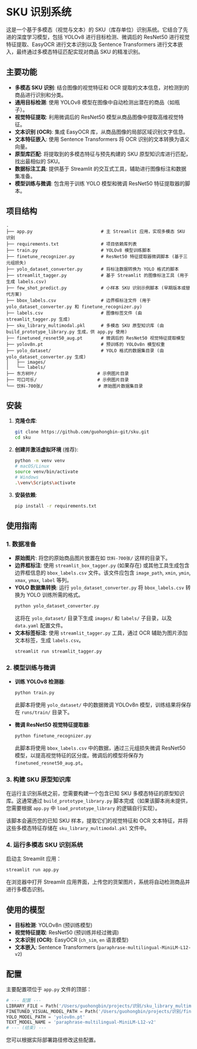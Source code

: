 # SKU 识别系统

这是一个基于多模态（视觉与文本）的 SKU（库存单位）识别系统。它结合了先进的深度学习模型，包括 YOLOv8 进行目标检测、微调后的 ResNet50 进行视觉特征提取、EasyOCR 进行文本识别以及 Sentence Transformers 进行文本嵌入，最终通过多模态特征匹配实现对商品 SKU 的精准识别。

## 主要功能

*   **多模态 SKU 识别**: 结合图像的视觉特征和 OCR 提取的文本信息，对检测到的商品进行识别和分类。
*   **通用目标检测**: 使用 YOLOv8 模型在图像中自动检测出潜在的商品（如瓶子）。
*   **视觉特征提取**: 利用微调后的 ResNet50 模型从商品图像中提取高维视觉特征。
*   **文本识别 (OCR)**: 集成 EasyOCR 库，从商品图像的局部区域识别文字信息。
*   **文本特征嵌入**: 使用 Sentence Transformers 将 OCR 识别的文本转换为语义向量。
*   **原型库匹配**: 将提取到的多模态特征与预先构建的 SKU 原型知识库进行匹配，找出最相似的 SKU。
*   **数据标注工具**: 提供基于 Streamlit 的交互式工具，辅助进行图像标注和数据集准备。
*   **模型训练与微调**: 包含用于训练 YOLO 模型和微调 ResNet50 特征提取器的脚本。

## 项目结构

```
.
├── app.py                          # 主 Streamlit 应用，实现多模态 SKU 识别
├── requirements.txt                # 项目依赖库列表
├── train.py                        # YOLOv8 模型训练脚本
├── finetune_recognizer.py          # ResNet50 特征提取器微调脚本 (基于三元组损失)
├── yolo_dataset_converter.py       # 将标注数据转换为 YOLO 格式的脚本
├── streamlit_tagger.py             # 基于 Streamlit 的图像标注工具 (用于生成 labels.csv)
├── few_shot_predict.py             # 小样本 SKU 识别示例脚本 (早期版本或替代方案)
├── bbox_labels.csv                 # 边界框标注文件 (用于 yolo_dataset_converter.py 和 finetune_recognizer.py)
├── labels.csv                      # 图像标签文件 (由 streamlit_tagger.py 生成)
├── sku_library_multimodal.pkl      # 多模态 SKU 原型知识库 (由 build_prototype_library.py 生成，供 app.py 使用)
├── finetuned_resnet50_aug.pt       # 微调后的 ResNet50 视觉特征提取模型
├── yolov8n.pt                      # 预训练的 YOLOv8n 模型权重
├── yolo_dataset/                   # YOLO 格式的数据集目录 (由 yolo_dataset_converter.py 生成)
│   ├── images/
│   └── labels/
├── 东方树叶/                       # 示例图片目录
├── 可口可乐/                       # 示例图片目录
└── 饮料-700张/                     # 原始图片数据集目录
```

## 安装

1.  **克隆仓库**:
    ```bash
    git clone https://github.com/guohongbin-git/sku.git
    cd sku
    ```

2.  **创建并激活虚拟环境** (推荐):
    ```bash
    python -m venv venv
    # macOS/Linux
    source venv/bin/activate
    # Windows
    .\venv\Scripts\activate
    ```

3.  **安装依赖**:
    ```bash
    pip install -r requirements.txt
    ```

## 使用指南

### 1. 数据准备

*   **原始图片**: 将您的原始商品图片放置在如 `饮料-700张/` 这样的目录下。
*   **边界框标注**: 使用 `streamlit_box_tagger.py` (如果存在) 或其他工具生成包含边界框信息的 `bbox_labels.csv` 文件。该文件应包含 `image_path`, `xmin`, `ymin`, `xmax`, `ymax`, `label` 等列。
*   **YOLO 数据集转换**: 运行 `yolo_dataset_converter.py` 将 `bbox_labels.csv` 转换为 YOLO 训练所需的格式。
    ```bash
    python yolo_dataset_converter.py
    ```
    这将在 `yolo_dataset/` 目录下生成 `images/` 和 `labels/` 子目录，以及 `data.yaml` 配置文件。
*   **文本标签标注**: 使用 `streamlit_tagger.py` 工具，通过 OCR 辅助为图片添加文本标签，生成 `labels.csv`。
    ```bash
    streamlit run streamlit_tagger.py
    ```

### 2. 模型训练与微调

*   **训练 YOLOv8 检测器**:
    ```bash
    python train.py
    ```
    此脚本将使用 `yolo_dataset/` 中的数据微调 YOLOv8n 模型，训练结果将保存在 `runs/train/` 目录下。

*   **微调 ResNet50 视觉特征提取器**:
    ```bash
    python finetune_recognizer.py
    ```
    此脚本将使用 `bbox_labels.csv` 中的数据，通过三元组损失微调 ResNet50 模型，以提高视觉特征的区分度。微调后的模型将保存为 `finetuned_resnet50_aug.pt`。

### 3. 构建 SKU 原型知识库

在运行主识别系统之前，您需要构建一个包含已知 SKU 多模态特征的原型知识库。这通常通过 `build_prototype_library.py` 脚本完成（如果该脚本尚未提供，您需要根据 `app.py` 中 `load_prototype_library` 的逻辑自行实现）。

该脚本会遍历您的已知 SKU 样本，提取它们的视觉特征和 OCR 文本特征，并将这些多模态特征存储在 `sku_library_multimodal.pkl` 文件中。

### 4. 运行多模态 SKU 识别系统

启动主 Streamlit 应用：

```bash
streamlit run app.py
```

在浏览器中打开 Streamlit 应用界面，上传您的货架图片，系统将自动检测商品并进行多模态识别。

## 使用的模型

*   **目标检测**: YOLOv8n (预训练模型)
*   **视觉特征提取**: ResNet50 (预训练并经过微调)
*   **文本识别 (OCR)**: EasyOCR (`ch_sim`, `en` 语言模型)
*   **文本嵌入**: Sentence Transformers (`paraphrase-multilingual-MiniLM-L12-v2`)

## 配置

主要配置项位于 `app.py` 文件的顶部：

```python
# --- 配置 ---
LIBRARY_FILE = Path('/Users/guohongbin/projects/识别/sku_library_multimodal.pkl')
FINETUNED_VISUAL_MODEL_PATH = Path('/Users/guohongbin/projects/识别/finetuned_resnet50_aug.pt')
YOLO_MODEL_PATH = 'yolov8n.pt'
TEXT_MODEL_NAME = 'paraphrase-multilingual-MiniLM-L12-v2'
# --- (结束) ---
```
您可以根据实际部署路径修改这些配置。